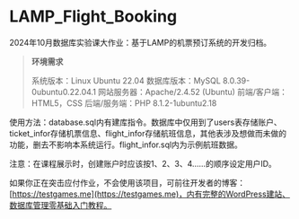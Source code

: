 # LAMP_Flight_Booking
2024年10月数据库实验课大作业：基于LAMP的机票预订系统的开发归档。

> **环境需求**
> 
> 系统版本：Linux Ubuntu 22.04
> 数据库版本：MySQL 8.0.39-0ubuntu0.22.04.1
> 网站服务器：Apache/2.4.52 (Ubuntu)
> 前端/客户端：HTML5，CSS
> 后端/服务端：PHP 8.1.2-1ubuntu2.18

使用方法：database.sql内有建库指令。数据库中仅用到了users表存储账户、ticket_infor存储机票信息、flight_infor存储航班信息，其他表涉及想做而未做的功能，删去不影响本系统运行。flight_infor.sql内为示例航班数据。

注意：在课程展示时，创建账户时应该按1、2、3、4……的顺序设定用户ID。

如果你正在突击应付作业，不会使用该项目，可前往开发者的博客：[https://testgames.me](https://testgames.me)，内有完整的WordPress建站、数据库管理零基础入门教程。